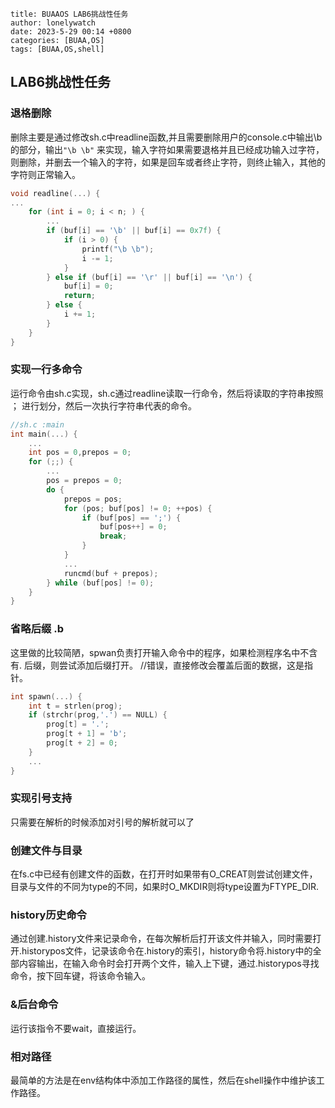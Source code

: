 ```
title: BUAAOS LAB6挑战性任务
author: lonelywatch
date: 2023-5-29 00:14 +0800
categories: [BUAA,OS]
tags: [BUAA,OS,shell]
```

## LAB6挑战性任务

### 退格删除

删除主要是通过修改sh.c中readline函数,并且需要删除用户的console.c中输出\b的部分，输出`"\b \b"`  来实现，输入字符如果需要退格并且已经成功输入过字符，则删除，并删去一个输入的字符，如果是回车或者终止字符，则终止输入，其他的字符则正常输入。

```c
void readline(...) {
...
	for (int i = 0; i < n; ) {
		...
		if (buf[i] == '\b' || buf[i] == 0x7f) {
			if (i > 0) {
				printf("\b \b");
				i -= 1;
			}
		} else if (buf[i] == '\r' || buf[i] == '\n') {
			buf[i] = 0;
			return;
		} else {
			i += 1;
		}
	}
}
```

### 实现一行多命令

运行命令由sh.c实现，sh.c通过readline读取一行命令，然后将读取的字符串按照 ； 进行划分，然后一次执行字符串代表的命令。

```c
//sh.c :main
int main(...) {
    ...
    int pos = 0,prepos = 0;
    for (;;) {
        ...
        pos = prepos = 0;
        do {
            prepos = pos;
            for (pos; buf[pos] != 0; ++pos) {
                if (buf[pos] == ';') {
                    buf[pos++] = 0;
                    break;
                }
            }
            ...
            runcmd(buf + prepos); 
        } while (buf[pos] != 0);
    }
}

```

### 省略后缀 .b

这里做的比较简陋，spwan负责打开输入命令中的程序，如果检测程序名中不含有. 后缀，则尝试添加后缀打开。 //错误，直接修改会覆盖后面的数据，这是指针。

```c
int spawn(...) {
    int t = strlen(prog);
    if (strchr(prog,'.') == NULL) {
        prog[t] = '.';
        prog[t + 1] = 'b';
        prog[t + 2] = 0;
    }
    ...
}
```

### 实现引号支持

只需要在解析的时候添加对引号的解析就可以了

### 创建文件与目录

在fs.c中已经有创建文件的函数，在打开时如果带有O_CREAT则尝试创建文件，目录与文件的不同为type的不同，如果时O_MKDIR则将type设置为FTYPE_DIR.

### history历史命令

通过创建.history文件来记录命令，在每次解析后打开该文件并输入，同时需要打开.historypos文件，记录该命令在.history的索引，history命令将.history中的全部内容输出，在输入命令时会打开两个文件，输入上下键，通过.historypos寻找命令，按下回车键，将该命令输入。

### &后台命令

运行该指令不要wait，直接运行。

### 相对路径

 最简单的方法是在env结构体中添加工作路径的属性，然后在shell操作中维护该工作路径。

